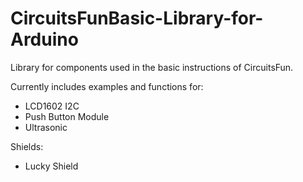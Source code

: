 # CircuitsFunBasic-Library-for-Arduino

Library for components used in the basic instructions of CircuitsFun.

Currently includes examples and functions for:

 - LCD1602 I2C
 - Push Button Module
 - Ultrasonic

Shields:
 - Lucky Shield
